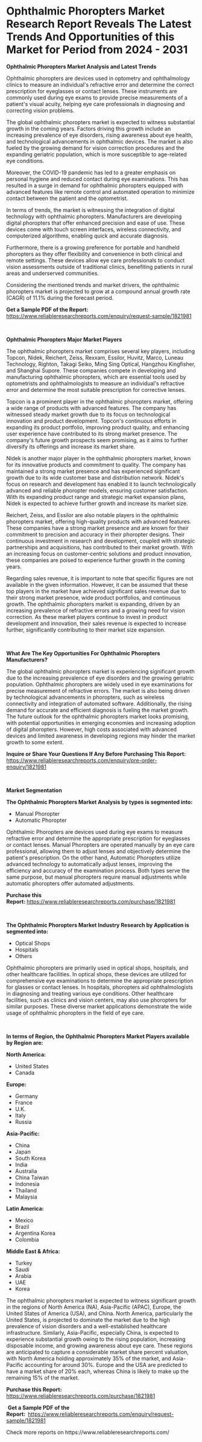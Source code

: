 <p><h1>Ophthalmic Phoropters Market Research Report Reveals The Latest Trends And Opportunities of this Market for Period from 2024 - 2031</h1></p><p><strong>Ophthalmic Phoropters Market Analysis and Latest Trends</strong></p>
<p><p>Ophthalmic phoropters are devices used in optometry and ophthalmology clinics to measure an individual's refractive error and determine the correct prescription for eyeglasses or contact lenses. These instruments are commonly used during eye exams to provide precise measurements of a patient's visual acuity, helping eye care professionals in diagnosing and correcting vision problems.</p><p>The global ophthalmic phoropters market is expected to witness substantial growth in the coming years. Factors driving this growth include an increasing prevalence of eye disorders, rising awareness about eye health, and technological advancements in ophthalmic devices. The market is also fueled by the growing demand for vision correction procedures and the expanding geriatric population, which is more susceptible to age-related eye conditions.</p><p>Moreover, the COVID-19 pandemic has led to a greater emphasis on personal hygiene and reduced contact during eye examinations. This has resulted in a surge in demand for ophthalmic phoropters equipped with advanced features like remote control and automated operation to minimize contact between the patient and the optometrist.</p><p>In terms of trends, the market is witnessing the integration of digital technology with ophthalmic phoropters. Manufacturers are developing digital phoropters that offer enhanced precision and ease of use. These devices come with touch screen interfaces, wireless connectivity, and computerized algorithms, enabling quick and accurate diagnosis.</p><p>Furthermore, there is a growing preference for portable and handheld phoropters as they offer flexibility and convenience in both clinical and remote settings. These devices allow eye care professionals to conduct vision assessments outside of traditional clinics, benefiting patients in rural areas and underserved communities.</p><p>Considering the mentioned trends and market drivers, the ophthalmic phoropters market is projected to grow at a compound annual growth rate (CAGR) of 11.1% during the forecast period.</p></p>
<p><strong>Get a Sample PDF of the Report:&nbsp;</strong> <a href="https://www.reliableresearchreports.com/enquiry/request-sample/1821981">https://www.reliableresearchreports.com/enquiry/request-sample/1821981</a></p>
<p>&nbsp;</p>
<p><strong>Ophthalmic Phoropters Major Market Players</strong></p>
<p><p>The ophthalmic phoropters market comprises several key players, including Topcon, Nidek, Reichert, Zeiss, Rexxam, Essilor, Huvitz, Marco, Luneau Technology, Righton, Takagi Seiko, Ming Sing Optical, Hangzhou Kingfisher, and Shanghai Supore. These companies compete in developing and manufacturing ophthalmic phoropters, which are essential tools used by optometrists and ophthalmologists to measure an individual's refractive error and determine the most suitable prescription for corrective lenses.</p><p>Topcon is a prominent player in the ophthalmic phoropters market, offering a wide range of products with advanced features. The company has witnessed steady market growth due to its focus on technological innovation and product development. Topcon's continuous efforts in expanding its product portfolio, improving product quality, and enhancing user experience have contributed to its strong market presence. The company's future growth prospects seem promising, as it aims to further diversify its offerings and increase its market share.</p><p>Nidek is another major player in the ophthalmic phoropters market, known for its innovative products and commitment to quality. The company has maintained a strong market presence and has experienced significant growth due to its wide customer base and distribution network. Nidek's focus on research and development has enabled it to launch technologically advanced and reliable phoropter models, ensuring customer satisfaction. With its expanding product range and strategic market expansion plans, Nidek is expected to achieve further growth and increase its market size.</p><p>Reichert, Zeiss, and Essilor are also notable players in the ophthalmic phoropters market, offering high-quality products with advanced features. These companies have a strong market presence and are known for their commitment to precision and accuracy in their phoropter designs. Their continuous investment in research and development, coupled with strategic partnerships and acquisitions, has contributed to their market growth. With an increasing focus on customer-centric solutions and product innovation, these companies are poised to experience further growth in the coming years.</p><p>Regarding sales revenue, it is important to note that specific figures are not available in the given information. However, it can be assumed that these top players in the market have achieved significant sales revenue due to their strong market presence, wide product portfolios, and continuous growth. The ophthalmic phoropters market is expanding, driven by an increasing prevalence of refractive errors and a growing need for vision correction. As these market players continue to invest in product development and innovation, their sales revenue is expected to increase further, significantly contributing to their market size expansion.</p></p>
<p>&nbsp;</p>
<p><strong>What Are The Key Opportunities For Ophthalmic Phoropters Manufacturers?</strong></p>
<p><p>The global ophthalmic phoropters market is experiencing significant growth due to the increasing prevalence of eye disorders and the growing geriatric population. Ophthalmic phoropters are widely used in eye examinations for precise measurement of refractive errors. The market is also being driven by technological advancements in phoropters, such as wireless connectivity and integration of automated software. Additionally, the rising demand for accurate and efficient diagnosis is fueling the market growth. The future outlook for the ophthalmic phoropters market looks promising, with potential opportunities in emerging economies and increasing adoption of digital phoropters. However, high costs associated with advanced devices and limited awareness in developing regions may hinder the market growth to some extent.</p></p>
<p><strong>Inquire or Share Your Questions If Any Before Purchasing This Report:</strong> <a href="https://www.reliableresearchreports.com/enquiry/pre-order-enquiry/1821981">https://www.reliableresearchreports.com/enquiry/pre-order-enquiry/1821981</a></p>
<p>&nbsp;</p>
<p><strong>Market Segmentation</strong></p>
<p><strong>The Ophthalmic Phoropters Market Analysis by types is segmented into:</strong></p>
<p><ul><li>Manual Phoropter</li><li>Automatic Phoropter</li></ul></p>
<p><p>Ophthalmic Phoropters are devices used during eye exams to measure refractive error and determine the appropriate prescription for eyeglasses or contact lenses. Manual Phoropters are operated manually by an eye care professional, allowing them to adjust lenses and objectively determine the patient's prescription. On the other hand, Automatic Phoropters utilize advanced technology to automatically adjust lenses, improving the efficiency and accuracy of the examination process. Both types serve the same purpose, but manual phoropters require manual adjustments while automatic phoropters offer automated adjustments.</p></p>
<p><strong>Purchase this Report:&nbsp;</strong><a href="https://www.reliableresearchreports.com/purchase/1821981">https://www.reliableresearchreports.com/purchase/1821981</a></p>
<p>&nbsp;</p>
<p><strong>The Ophthalmic Phoropters Market Industry Research by Application is segmented into:</strong></p>
<p><ul><li>Optical Shops</li><li>Hospitals</li><li>Others</li></ul></p>
<p><p>Ophthalmic phoropters are primarily used in optical shops, hospitals, and other healthcare facilities. In optical shops, these devices are utilized for comprehensive eye examinations to determine the appropriate prescription for glasses or contact lenses. In hospitals, phoropters aid ophthalmologists in diagnosing and treating various eye conditions. Other healthcare facilities, such as clinics and vision centers, may also use phoropters for similar purposes. These diverse market applications demonstrate the wide usage of ophthalmic phoropters in the field of eye care.</p></p>
<p>&nbsp;</p>
<p><strong>In terms of Region, the Ophthalmic Phoropters Market Players available by Region are:</strong></p>
<p>
    <p> <strong> North America: </strong>
        <ul>
            <li>United States</li>
            <li>Canada</li>
        </ul>
        </p> 
    <p> <strong> Europe: </strong>
        <ul>
            <li>Germany</li>
            <li>France</li>
            <li>U.K.</li>
            <li>Italy</li>
            <li>Russia</li>
        </ul>
        </p> 
    <p> <strong> Asia-Pacific: </strong>
        <ul>
            <li>China</li>
            <li>Japan</li>
            <li>South Korea</li>
            <li>India</li>
            <li>Australia</li>
            <li>China Taiwan</li>
            <li>Indonesia</li>
            <li>Thailand</li>
            <li>Malaysia</li>
        </ul>
        </p> 
    <p> <strong> Latin America: </strong>
        <ul>
            <li>Mexico</li>
            <li>Brazil</li>
            <li>Argentina Korea</li>
            <li>Colombia</li>
        </ul>
        </p> 
    <p> <strong> Middle East & Africa: </strong>
        <ul>
            <li>Turkey</li>
            <li>Saudi</li>
            <li>Arabia</li>
            <li>UAE</li>
            <li>Korea</li>
        </ul>
    </p>
    </p>
<p><p>The ophthalmic phoropters market is expected to witness significant growth in the regions of North America (NA), Asia-Pacific (APAC), Europe, the United States of America (USA), and China. North America, particularly the United States, is projected to dominate the market due to the high prevalence of vision disorders and a well-established healthcare infrastructure. Similarly, Asia-Pacific, especially China, is expected to experience substantial growth owing to the rising population, increasing disposable income, and growing awareness about eye care. These regions are anticipated to capture a considerable market share percent valuation, with North America holding approximately 35% of the market, and Asia-Pacific accounting for around 30%. Europe and the USA are predicted to have a market share of 20% each, whereas China is likely to make up the remaining 15% of the market.</p></p>
<p><strong>Purchase this Report: </strong><a href="https://www.reliableresearchreports.com/purchase/1821981">https://www.reliableresearchreports.com/purchase/1821981</a></p>
<p>&nbsp;<strong>Get a Sample PDF of the Report:&nbsp;&nbsp;</strong><a href="https://www.reliableresearchreports.com/enquiry/request-sample/1821981">https://www.reliableresearchreports.com/enquiry/request-sample/1821981</a></p>
<p><strong></strong></p>
<p>Check more reports on https://www.reliableresearchreports.com/</p>
